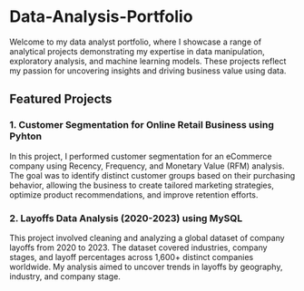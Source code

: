 # Data-Analysis-Portfolio

Welcome to my data analyst portfolio, where I showcase a range of analytical projects demonstrating my expertise in data manipulation, exploratory analysis, and machine learning models. These projects reflect my passion for uncovering insights and driving business value using data.

## Featured Projects
### 1. Customer Segmentation for Online Retail Business using Pyhton
In this project, I performed customer segmentation for an eCommerce company using Recency, Frequency, and Monetary Value (RFM) analysis. The goal was to identify distinct customer groups based on their purchasing behavior, allowing the business to create tailored marketing strategies, optimize product recommendations, and improve retention efforts.

### 2. Layoffs Data Analysis (2020-2023) using MySQL
This project involved cleaning and analyzing a global dataset of company layoffs from 2020 to 2023. The dataset covered industries, company stages, and layoff percentages across 1,600+ distinct companies worldwide. My analysis aimed to uncover trends in layoffs by geography, industry, and company stage.

